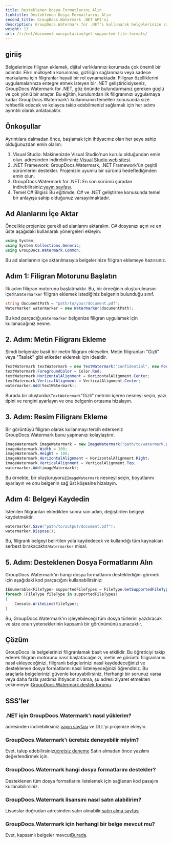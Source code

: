 ```yaml
---
title: Desteklenen Dosya Formatlarını Alın
linktitle: Desteklenen Dosya Formatlarını Alın
second_title: GroupDocs.Watermark .NET API'si
description: GroupDocs.Watermark for .NET'i kullanarak belgelerinize zahmetsizce filigran ekleyin. Dijital varlıklarınızı korumak için kapsamlı, adım adım kılavuzumuzu izleyin.
weight: 13
url: /tr/net/document-manipulation/get-supported-file-formats/
---
```

## giriiş
Belgelerinize filigran eklemek, dijital varlıklarınızı korumada çok önemli bir adımdır. Fikri mülkiyetin korunması, gizliliğin sağlanması veya sadece markalama için filigranlar hayati bir rol oynamaktadır. Filigran özelliklerini uygulamalarınıza entegre etmek isteyen bir .NET geliştiricisiyseniz, GroupDocs.Watermark for .NET, göz önünde bulundurmanız gereken güçlü ve çok yönlü bir araçtır. Bu eğitim, kurulumdan ilk filigranınızı uygulamaya kadar GroupDocs.Watermark'ı kullanmanın temelleri konusunda size rehberlik edecek ve kolayca takip edebilmenizi sağlamak için her adımı ayrıntılı olarak anlatacaktır.
## Önkoşullar
Ayrıntılara dalmadan önce, başlamak için ihtiyacınız olan her şeye sahip olduğunuzdan emin olalım:
1.  Visual Studio: Makinenizde Visual Studio'nun kurulu olduğundan emin olun. adresinden indirebilirsiniz.[Visual Studio web sitesi](https://visualstudio.microsoft.com/).
2. .NET Framework: GroupDocs.Watermark, .NET Framework'ün çeşitli sürümlerini destekler. Projenizin uyumlu bir sürümü hedeflediğinden emin olun.
3. GroupDocs.Watermark for .NET: En son sürümü şuradan indirebilirsiniz:[yayın sayfası](https://releases.groupdocs.com/Watermark/net/).
4. Temel C# Bilgisi: Bu eğitimde, C# ve .NET geliştirme konusunda temel bir anlayışa sahip olduğunuz varsayılmaktadır.
## Ad Alanlarını İçe Aktar
Öncelikle projenize gerekli ad alanlarını aktaralım. C# dosyanızı açın ve en üste aşağıdaki kullanarak yönergeleri ekleyin:
```csharp
using System;
using System.Collections.Generic;
using GroupDocs.Watermark.Common;
```
Bu ad alanlarının içe aktarılmasıyla belgelerinize filigran eklemeye hazırsınız.

## Adım 1: Filigran Motorunu Başlatın
 İlk adım filigran motorunu başlatmaktır. Bu, bir örneğinin oluşturulmasını içerir.`Watermarker` filigran eklemek istediğiniz belgenin bulunduğu sınıf.
```csharp
string documentPath = "path/to/your/document.pdf";
Watermarker watermarker = new Watermarker(documentPath);
```
 Bu kod parçacığı,`Watermarker` belgenize filigran uygulamak için kullanacağınız nesne.
## 2. Adım: Metin Filigranı Ekleme
Şimdi belgenize basit bir metin filigranı ekleyelim. Metin filigranları "Gizli" veya "Taslak" gibi etiketler eklemek için idealdir.
```csharp
TextWatermark textWatermark = new TextWatermark("Confidential", new Font("Arial", 36));
textWatermark.ForegroundColor = Color.Red;
textWatermark.HorizontalAlignment = HorizontalAlignment.Center;
textWatermark.VerticalAlignment = VerticalAlignment.Center;
watermarker.Add(textWatermark);
```
 Burada bir oluşturduk`TextWatermark`"Gizli" metnini içeren nesneyi seçin, yazı tipini ve rengini ayarlayın ve onu belgenin ortasına hizalayın.
## 3. Adım: Resim Filigranı Ekleme
Bir görüntüyü filigran olarak kullanmayı tercih ederseniz GroupDocs.Watermark bunu yapmanızı kolaylaştırır.
```csharp
ImageWatermark imageWatermark = new ImageWatermark("path/to/watermark.png");
imageWatermark.Width = 100;
imageWatermark.Height = 100;
imageWatermark.HorizontalAlignment = HorizontalAlignment.Right;
imageWatermark.VerticalAlignment = VerticalAlignment.Top;
watermarker.Add(imageWatermark);
```
 Bu örnekte, bir oluşturuyoruz`ImageWatermark` nesneyi seçin, boyutlarını ayarlayın ve onu belgenin sağ üst köşesine hizalayın.
## Adım 4: Belgeyi Kaydedin
İstenilen filigranları ekledikten sonra son adım, değiştirilen belgeyi kaydetmektir.
```csharp
watermarker.Save("path/to/output/document.pdf");
watermarker.Dispose();
```
 Bu, filigranlı belgeyi belirtilen yola kaydedecek ve kullandığı tüm kaynakları serbest bırakacaktır.`Watermarker` misal.
## 5. Adım: Desteklenen Dosya Formatlarını Alın
GroupDocs.Watermark'ın hangi dosya formatlarını desteklediğini görmek için aşağıdaki kod parçacığını kullanabilirsiniz:
```csharp
IEnumerable<FileType> supportedFileTypes = FileType.GetSupportedFileTypes();
foreach (FileType fileType in supportedFileTypes)
{
    Console.WriteLine(fileType);
}
```
Bu, GroupDocs.Watermark'ın işleyebileceği tüm dosya türlerini yazdıracak ve size onun yeteneklerinin kapsamlı bir görünümünü sunacaktır.
## Çözüm
GroupDocs ile belgelerinizi filigranlamak basit ve etkilidir. Bu öğreticiyi takip ederek filigran motorunu nasıl başlatacağınızı, metin ve görüntü filigranlarını nasıl ekleyeceğinizi, filigranlı belgelerinizi nasıl kaydedeceğinizi ve desteklenen dosya formatlarını nasıl listeleyeceğinizi öğrendiniz. Bu araçlarla belgelerinizi güvenle koruyabilirsiniz.
 Herhangi bir sorunuz varsa veya daha fazla yardıma ihtiyacınız varsa, şu adresi ziyaret etmekten çekinmeyin:[GroupDocs.Watermark destek forumu](https://forum.groupdocs.com/c/watermark/19).
## SSS'ler
### .NET için GroupDocs.Watermark'ı nasıl yüklerim?
 adresinden indirebilirsiniz.[yayın sayfası](https://releases.groupdocs.com/Watermark/net/) ve DLL'yi projenize ekleyin.
### GroupDocs.Watermark'ı ücretsiz deneyebilir miyim?
 Evet, talep edebilirsiniz[ücretsiz deneme](https://releases.groupdocs.com/) Satın almadan önce yazılımı değerlendirmek için.
### GroupDocs.Watermark hangi dosya formatlarını destekler?
Desteklenen tüm dosya formatlarını listelemek için sağlanan kod pasajını kullanabilirsiniz.
### GroupDocs.Watermark lisansını nasıl satın alabilirim?
 Lisanslar doğrudan adresinden satın alınabilir.[satın alma sayfası](https://purchase.groupdocs.com/buy).
### GroupDocs.Watermark için herhangi bir belge mevcut mu?
 Evet, kapsamlı belgeler mevcut[Burada](https://tutorials.groupdocs.com/Watermark/net/).